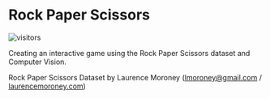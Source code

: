 # Rock Paper Scissors 
![visitors](https://visitor-badge.glitch.me/badge?page_id=namannarula.rockpaperscissors)

Creating an interactive game using the Rock Paper Scissors dataset and Computer Vision. 


Rock Paper Scissors Dataset by Laurence Moroney (<a href="mailto:lmoroney@gmail.com">lmoroney@gmail.com</a> / <a href="http://laurencemoroney.com">laurencemoroney.com</a>)
